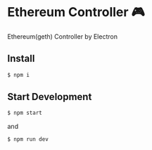 # Ethereum Controller 🎮

Ethereum(geth) Controller by Electron

## Install
```bash
$ npm i
```

## Start Development

```bash
$ npm start
```

and

```bash
$ npm run dev
```
